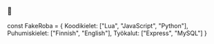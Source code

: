 ### 👋

const FakeRoba = {
    Koodikielet: ["Lua", "JavaScript", "Python"],
    Puhumiskielet: ["Finnish", "English"],
    Työkalut: ["Express", "MySQL"]
}
